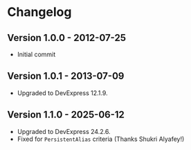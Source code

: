 # Changelog

## Version 1.0.0 - 2012-07-25
* Initial commit

## Version 1.0.1 - 2013-07-09
* Upgraded to DevExpress 12.1.9.

## Version 1.1.0 - 2025-06-12
* Upgraded to DevExpress 24.2.6.
* Fixed for `PersistentAlias` criteria (Thanks Shukri Alyafey!)